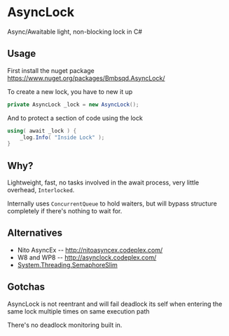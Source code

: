AsyncLock
=========

Async/Awaitable light, non-blocking lock in C#


## Usage ##

First install the nuget package https://www.nuget.org/packages/Bmbsqd.AsyncLock/


To create a new lock, you have to new it up
```csharp
private AsyncLock _lock = new AsyncLock();
```

And to protect a section of code using the lock 
```csharp
using( await _lock ) {
	_log.Info( "Inside Lock" );
}
```

## Why? ##
Lightweight, fast, no tasks involved in the await process, very little overhead, `Interlocked`.

Internally uses `ConcurrentQueue` to hold waiters, but will bypass structure completely if there's nothing to wait for.

## Alternatives ##
 - Nito AsyncEx -- http://nitoasyncex.codeplex.com/
 - W8 and WP8 -- http://asynclock.codeplex.com/
 - [System.Threading.SemaphoreSlim](http://msdn.microsoft.com/en-us/library/system.threading.semaphoreslim(v=vs.110).aspx) 

## Gotchas ##
AsyncLock is not reentrant and will fail deadlock its self when entering the same lock multiple times on same execution path

There's no deadlock monitoring built in.

